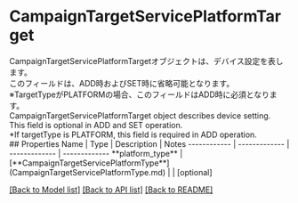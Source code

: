# CampaignTargetServicePlatformTarget

<div lang=\"ja\">CampaignTargetServicePlatformTargetオブジェクトは、デバイス設定を表します。<br> このフィールドは、ADD時およびSET時に省略可能となります。<br> ※TargetTypeがPLATFORMの場合、このフィールドはADD時に必須となります。</div> <div lang=\"en\">CampaignTargetServicePlatformTarget object describes device setting.<br> This field is optional in ADD and SET operation.<br> *If targetType is PLATFORM, this field is required in ADD operation.</div> 
## Properties
Name | Type | Description | Notes
------------ | ------------- | ------------- | -------------
**platform_type** | [**CampaignTargetServicePlatformType**](CampaignTargetServicePlatformType.md) |  | [optional] 

[[Back to Model list]](../README.md#documentation-for-models) [[Back to API list]](../README.md#documentation-for-api-endpoints) [[Back to README]](../README.md)


